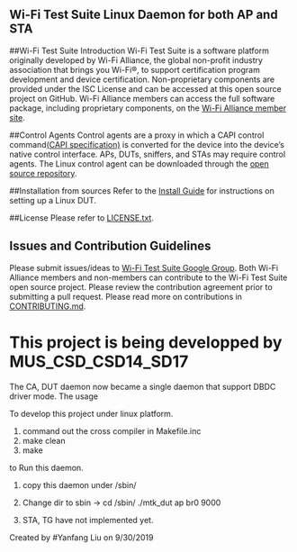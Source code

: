 ## **Wi-Fi Test Suite Linux Daemon for both AP and STA**

##Wi-Fi Test Suite Introduction
Wi-Fi Test Suite is a software platform originally developed by Wi-Fi Alliance, the global non-profit industry association that brings you Wi-Fi&reg;, to support certification program development and device certification. Non-proprietary components are provided under the ISC License and can be accessed at this open source project on GitHub. Wi-Fi Alliance members can access the full software package, including proprietary components, on the [Wi-Fi Alliance member site](https://www.wi-fi.org/members/certification-testing/sigma).

##Control Agents
Control agents are a proxy in which a CAPI control command[(CAPI specification)](http://www.wi-fi.org/file/wi-fi-test-suite-control-api-specification-v831) is converted for the device into the device’s native control interface. APs, DUTs, sniffers, and STAs may require control agents. The Linux control agent can be downloaded through the [open source repository](https://github.com/Wi-FiAlliance/Wi-FiTestSuite-Linux-DUT).

##Installation from sources
Refer to the [Install Guide](https://github.com/Wi-FiTestSuite/Wi-FiTestSuite-Linux-DUT/blob/master/Docs/INSTALL) for instructions on setting up a Linux DUT.

##License
Please refer to [LICENSE.txt](https://github.com/Wi-FiTestSuite/Wi-FiTestSuite-Linux-DUT/blob/master/LICENSE.txt).

## Issues and Contribution Guidelines
Please submit issues/ideas to [Wi-Fi Test Suite Google Group](https://groups.google.com/d/forum/wi-fitestsuite).
Both Wi-Fi Alliance members and non-members can contribute to the Wi-Fi Test Suite open source project. Please review the contribution agreement prior to submitting a pull request.
Please read more on contributions in [CONTRIBUTING.md](https://github.com/Wi-FiTestSuite/Wi-FiTestSuite-Linux-DUT/blob/master/CONTRIBUTING.md).

# This project is being developped by MUS_CSD_CSD14_SD17

The CA, DUT daemon now became a single daemon that support DBDC driver mode.
The usage

To develop this project under linux platform.

1. command out the cross compiler in Makefile.inc
2. make clean
3. make

to Run this daemon.
1. copy this daemon under /sbin/

2. Change dir to sbin -> cd /sbin/
  ./mtk_dut ap br0 9000

3. STA, TG have not implemented yet.

Created by #Yanfang Liu on 9/30/2019

